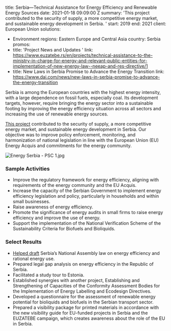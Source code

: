 
title: Serbia—Technical Assistance for Energy Efficiency and Renewable Energy Sources
date: 2021-01-18 09:09:00 Z
summary: 'This project contributed to the security of supply, a more competitive energy
  market, and sustainable energy development in Serbia. '
start: 2019
end: 2021
client: European Union
solutions:
- Environment
regions: Eastern Europe and Central Asia
country: Serbia
promos:
- title: 'Project News and Updates '
  link: https://www.euzatebe.rs/en/projects/technical-assistance-to-the-ministry-in-charge-for-energy-and-relevant-public-entities-for-implementation-of-new-energy-law--neeap-and-res-directive/1
- title: New Laws in Serbia Promise to Advance the Energy Transition
  link: https://www.dai.com/news/new-laws-in-serbia-promise-to-advance-the-energy-transition


Serbia is among the European countries with the highest energy intensity, with a large dependence on fossil fuels, especially coal. Its development targets, however, require bringing the energy sector into a sustainable footing by improving the energy efficiency situation across all sectors and increasing the use of renewable energy sources.

[This project](https://neap-res-directive.euzatebe.rs/en) contributed to the security of supply, a more competitive energy market, and sustainable energy development in Serbia. Our objective was to improve policy enforcement, monitoring, and harmonization of national legislation in line with the European Union (EU) Energy Acquis and commitments for the energy community.

![Energy Serbia - PSC 1.jpg](/uploads/Energy%20Serbia%20-%20PSC%201.jpg)

### Sample Activities

* Improve the regulatory framework for energy efficiency, aligning with requirements of the energy community and the EU Acquis.
* Increase the capacity of the Serbian Government to implement energy efficiency legislation and policy, particularly in households and within small businesses.
* Raise awareness of energy efficiency.
* Promote the significance of energy audits in small firms to raise energy efficiency and improve the use of energy.
* Support the implementation of the National Verification Scheme of the Sustainability Criteria for Biofuels and Bioliquids.

### Select Results

* [Helped draft](https://www.dai.com/news/new-laws-in-serbia-promise-to-advance-the-energy-transition) Serbia’s National Assembly law on energy efficiency and rational energy use.
* Prepared legal gap analysis on energy efficiency in the Republic of Serbia.
* Facilitated a study tour to Estonia.
* Established synergies with another project, Establishing and Strengthening of Capacities of the Conformity Assessment Bodies for the Implementation of Energy Labelling and Ecodesign Directives.
* Developed a questionnaire for the assessment of renewable energy potential for bioliquids and biofuels in the Serbian transport sector.
* Prepared a visibility package for printed materials in accordance with the new visibility guide for EU-funded projects in Serbia and the EUZATEBE campaign, which creates awareness about the role of the EU in Serbia.
